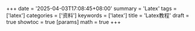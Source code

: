 +++
date = '2025-04-03T17:08:45+08:00'
summary = 'Latex'
tags = ['latex']
categories = ['资料']
keywords = ['latex']
title = 'Latex教程'
draft = true
showtoc = true
[params]
    math = true
+++


